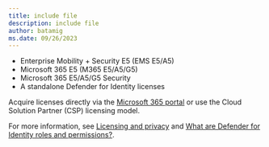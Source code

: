 ```yaml
---
title: include file
description: include file
author: batamig
ms.date: 09/26/2023
---
```


- Enterprise Mobility + Security E5 (EMS E5/A5)
- Microsoft 365 E5 (M365 E5/A5/G5)
- Microsoft 365 E5/A5/G5 Security
- A standalone Defender for Identity licenses

Acquire licenses directly via the [Microsoft 365 portal](https://www.microsoft.com/cloud-platform/enterprise-mobility-security-pricing) or use the Cloud Solution Partner (CSP) licensing model. 

For more information, see [Licensing and privacy](/defender-for-identity/technical-faq#licensing-and-privacy) and [What are Defender for Identity roles and permissions?](../deploy/role-groups.md).
